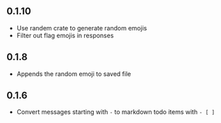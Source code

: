 
## 0.1.10

- Use randem crate to generate random emojis
- Filter out flag emojis in responses

## 0.1.8

- Appends the random emoji to saved file

## 0.1.6

- Convert messages starting with `-` to markdown todo items with `- [ ]`
